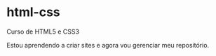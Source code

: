 # html-css
Curso de HTML5 e CSS3

Estou aprendendo a criar sites e agora vou gerenciar meu repositório.